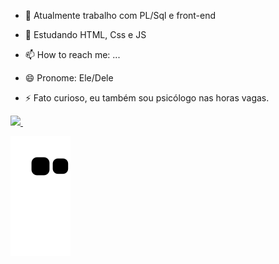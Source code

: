 - 🔭 Atualmente trabalho com PL/Sql e front-end
- 🌱 Estudando HTML, Css e JS

- 📫 How to reach me: ...
- 😄 Pronome: Ele/Dele

- ⚡ Fato curioso, eu também sou psicólogo nas horas vagas.


<div>
 <div>
  <a href="mailto:matheus.batistaa@gmail.com"><img src="https://img.shields.io/badge/Gmail-D14836?style=for-the-badge&logo=gmail&logoColor=white" target="_blank">
  </a>
  <a href="https://www.linkedin.com/in/matheusbatistas/" target="_blank"><img src="https://img.shields.io/badge/LinkedIn-0077B5?style=for-the-badge&logo=linkedin&logoColor=white" alt="" target="_blank"></a>
  <a href="https://www.instagram.com/meet.iu/" target="_blank"><img src="https://img.shields.io/badge/Instagram-E4405F?style=for-the-badge&logo=instagram&logoColor=white" alt=""></a>


![Snake animation](https://github.com/rafaballerini/rafaballerini/blob/output/github-contribution-grid-snake.svg)
</div>
